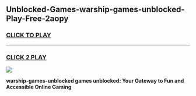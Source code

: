 
## Unblocked-Games-warship-games-unblocked-Play-Free-2aopy
<h3>
<a href="https://premium76.site?title=warship-games-unblocked&ref=12A">CLICK TO PLAY</a></h3>
<hr>

<h3>
<a href="https://premium76.site?title=warship-games-unblocked&ref=12A">CLICK 2 PLAY</a>
  
</h3>

<a href="https://premium76.site?title=warship-games-unblocked&ref=12A"><img src="https://clearcache.store/games.png"></a>


**warship-games-unblocked games unblocked: Your Gateway to Fun and Accessible Online Gaming**
